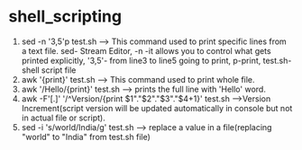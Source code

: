 # shell_scripting

1. sed -n '3,5'p test.sh --> This command used to print specific lines from a text file. sed- Stream Editor, -n -it allows you to control what gets printed explicitly, '3,5'- from line3 to line5 going to print, p-print, test.sh- shell script file
2. awk '{print}' test.sh --> This command used to print whole file.
3. awk '/Hello/{print}' test.sh --> prints the full line with 'Hello' word.
4. awk -F'[.]' '/^Version/{print $1"."$2"."$3"."$4+1}' test.sh -->Version Increment(script version will be updated automatically in console but not in actual file or script).
5. sed -i 's/world/India/g' test.sh --> replace a value in a file(replacing "world" to "India" from test.sh file)
